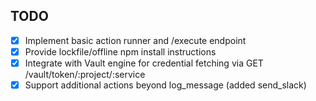 ## TODO
- [x] Implement basic action runner and /execute endpoint
- [x] Provide lockfile/offline npm install instructions
- [x] Integrate with Vault engine for credential fetching via GET /vault/token/:project/:service
- [x] Support additional actions beyond log_message (added send_slack)
